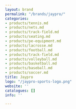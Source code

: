 ```yaml
---
layout: brand
permalink: "/brands/jaypro/"
categories:
- products/tennis.md
- products/nets.md
- products/track-field.md
- products/seating.md
- products/pe-equipment.md
- products/lacrosse.md
- products/football.md
- products/track-field.md
- products/volleyball.md
- products/basketball.md
- products/baseball.md
- products/soccer.md
title: Jaypro
logo: "/jaypro-sports-logo.png"
website: ''
catalogues: []
info: ''

---
```

